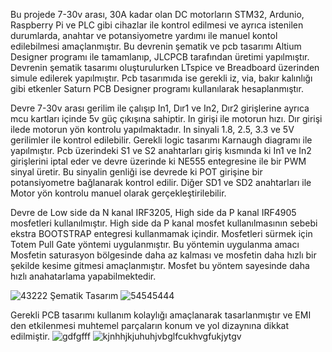 Bu projede 7-30v arası, 30A kadar olan DC motorların STM32, Ardunio, Raspberry Pi ve PLC gibi cihazlar ile kontrol edilmesi ve ayrıca istenilen durumlarda, anahtar ve potansiyometre yardımı ile manuel kontol edilebilmesi amaçlanmıştır.
Bu devrenin şematik ve pcb tasarımı Altium Designer programı ile tamamlanıp, JLCPCB tarafından üretimi yapılmıştır. Devrenin şematik tasarımı oluşturulurken LTspice ve Breadboard üzerinden simule edilerek yapılmıştır. Pcb tasarımıda ise gerekli iz, via, bakır kalınlığı gibi etkenler Saturn PCB Designer programı kullanılarak hesaplanmıştır. 

Devre 7-30v arası gerilim ile çalışıp In1, Dır1 ve In2, Dır2 girişlerine ayrıca mcu kartları içinde 5v güç çıkışına sahiptir. In girişi ile motorun hızı. Dır girişi ilede motorun yön kontrolu yapılmaktadır. In sinyali 1.8, 2.5, 3.3 ve 5V gerilimler ile kontrol edilebilir. Gerekli logic tasarımı Karnaugh diagramı ile yapılmıştır. Pcb üzerindeki S1 ve S2 anahtarları giriş kısmında ki In1 ve In2 girişlerini iptal eder ve devre üzerinde ki NE555 entegresine ile bir PWM sinyal üretir. Bu sinyalin genliği ise devrede ki POT girişine bir potansiyometre bağlanarak kontrol edilir. Diğer SD1 ve SD2 anahtarları ile Motor yön kontrolu manuel olarak gerçekleştirilebilir.

Devre de Low side da N kanal IRF3205, High side da P kanal IRF4905 mosfetleri kullanılmıştır. High side da P kanal mosfet kullanılmasının sebebi ekstra BOOTSTRAP entegresi kullanmamak içindir. Mosfetleri sürmek için Totem Pull Gate yöntemi uygulanmıştır. Bu yöntemin uygulanma amacı Mosfetin saturasyon bölgesinde daha az kalması ve mosfetin daha hızlı bir şekilde kesime gitmesi amaçlanmıştır. Mosfet bu yöntem sayesinde daha hızlı anahatarlama yapabilmektedir.

![43222](https://github.com/sezear07/DC-MOTOR-TEST-KARTI/assets/167361624/04e55ebd-b8c6-4401-bb7b-b4f7ba68e1c4)
Şematik Tasarım
![54545444](https://github.com/sezear07/DC-MOTOR-TEST-KARTI/assets/167361624/4ef15740-ecf6-450b-aeee-dc7c3cd8e112)

Gerekli PCB tasarımı kullanım kolaylığı amaçlanarak tasarlanmıştır ve EMI den etkilenmesi muhtemel parçaların konum ve yol dizaynına dikkat edilmiştir.
![gdfgfff](https://github.com/sezear07/DC-MOTOR-TEST-KARTI/assets/167361624/37c96adb-9878-4c74-8721-a267e44538cf)
![kjnhhjkjuhuhjvbglfcukhvgfukjytgv](https://github.com/sezear07/DC-MOTOR-TEST-KARTI/assets/167361624/41e348a6-8798-4eac-b7f1-3fea309881bb)
